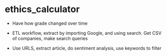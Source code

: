 # ethics_calculator

* Have how grade changed over time

* ETL workflow, extract by importing Google, and using search. Get CSV of companies, make search queries
* Use URLS, extract article, do sentiment analysis, use keywords to filter
